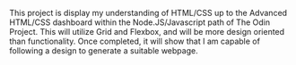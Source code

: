 This project is display my understanding of HTML/CSS up to the Advanced HTML/CSS dashboard within the Node.JS/Javascript path of The Odin Project. This will utilize Grid and Flexbox, and will be more design oriented than functionality. Once completed, it will show that I am capable of following a design to generate a suitable webpage.
